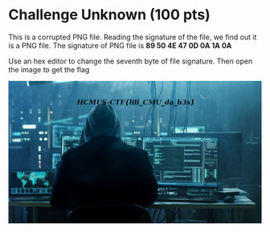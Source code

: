 # Challenge Unknown (100 pts)
This is a corrupted PNG file. Reading the signature of the file, we find out it is a PNG file. The signature of PNG file is **89 50 4E 47 0D 0A 1A 0A**

Use an hex editor to change the seventh byte of file signature. Then open the image to get the flag

![image](img/unknown)